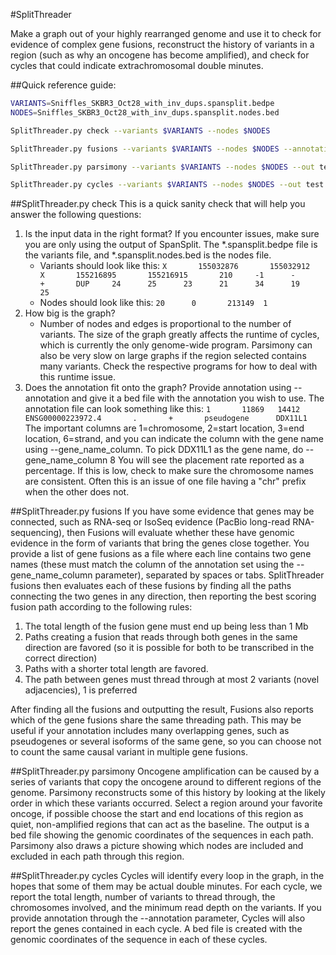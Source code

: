 #SplitThreader

Make a graph out of your highly rearranged genome and use it to check for evidence of complex gene fusions, reconstruct the history of variants in a region (such as why an oncogene has become amplified), and check for cycles that could indicate extrachromosomal double minutes. 


##Quick reference guide:
```bash
VARIANTS=Sniffles_SKBR3_Oct28_with_inv_dups.spansplit.bedpe
NODES=Sniffles_SKBR3_Oct28_with_inv_dups.spansplit.nodes.bed

SplitThreader.py check --variants $VARIANTS --nodes $NODES

SplitThreader.py fusions --variants $VARIANTS --nodes $NODES --annotation gencode.v19.annotation.gtf.genes.bed --gene_name_column 8 --list file_with_list_fusions --out test

SplitThreader.py parsimony --variants $VARIANTS --nodes $NODES --out test --chrom 17 --start 37000000 --end 41000000

SplitThreader.py cycles --variants $VARIANTS --nodes $NODES --out test --annotation gencode.v19.annotation.gtf.genes.bed --depth 20
```



##SplitThreader.py check
This is a quick sanity check that will help you answer the following questions:
1. Is the input data in the right format?
    If you encounter issues, make sure you are only using the output of SpanSplit. The *.spansplit.bedpe file is the variants file, and *.spansplit.nodes.bed is the nodes file. 
    - Variants should look like this:
        `X       155032876       155032912       X       155216895       155216915       210     -1      -       +       DUP     24      25      23      21      34      19      25`
    - Nodes should look like this:
        `20      0       213149  1`
2. How big is the graph?
    - Number of nodes and edges is proportional to the number of variants. The size of the graph greatly affects the runtime of cycles, which is currently the only genome-wide program. Parsimony can also be very slow on large graphs if the region selected contains many variants. Check the respective programs for how to deal with this runtime issue. 
3. Does the annotation fit onto the graph?
    Provide annotation using --annotation and give it a bed file with the annotation you wish to use. 
    The annotation file can look something like this:
    `1       11869   14412   ENSG00000223972.4       .       +       pseudogene      DDX11L1`
    The important columns are 1=chromosome, 2=start location, 3=end location, 6=strand, and you can indicate the column with the gene name using --gene_name_column. To pick DDX11L1 as the gene name, do --gene_name_column 8
    You will see the placement rate reported as a percentage. If this is low, check to make sure the chromosome names are consistent. Often this is an issue of one file having a "chr" prefix when the other does not. 



##SplitThreader.py fusions
If you have some evidence that genes may be connected, such as RNA-seq or IsoSeq evidence (PacBio long-read RNA-sequencing), then Fusions will evaluate whether these have genomic evidence in the form of variants that bring the genes close together. 
You provide a list of gene fusions as a file where each line contains two gene names (these must match the column of the annotation set using the --gene_name_column parameter), separated by spaces or tabs.
SplitThreader fusions then evaluates each of these fusions by finding all the paths connecting the two genes in any direction, then reporting the best scoring fusion path according to the following rules:
1. The total length of the fusion gene must end up being less than 1 Mb
2. Paths creating a fusion that reads through both genes in the same direction are favored (so it is possible for both to be transcribed in the correct direction)
3. Paths with a shorter total length are favored. 
4. The path between genes must thread through at most 2 variants (novel adjacencies), 1 is preferred

After finding all the fusions and outputting the result, Fusions also reports which of the gene fusions share the same threading path. This may be useful if your annotation includes many overlapping genes, such as pseudogenes or several isoforms of the same gene, so you can choose not to count the same causal variant in multiple gene fusions. 


##SplitThreader.py parsimony
Oncogene amplification can be caused by a series of variants that copy the oncogene around to different regions of the genome. Parsimony reconstructs some of this history by looking at the likely order in which these variants occurred. Select a region around your favorite oncoge, if possible choose the start and end locations of this region as quiet, non-amplified regions that can act as the baseline.
The output is a bed file showing the genomic coordinates of the sequences in each path. Parsimony also draws a picture showing which nodes are included and excluded in each path through this region. 


##SplitThreader.py cycles
Cycles will identify every loop in the graph, in the hopes that some of them may be actual double minutes. For each cycle, we report the total length, number of variants to thread through, the chromosomes involved, and the minimum read depth on the variants. If you provide annotation through the --annotation parameter, Cycles will also report the genes contained in each cycle. 
A bed file is created with the genomic coordinates of the sequence in each of these cycles. 


